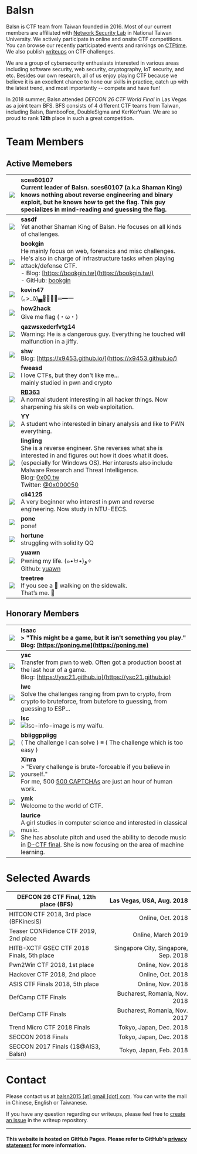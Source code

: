 # Balsn

Balsn is CTF team from Taiwan founded in 2016. Most of our current members are affiliated with [Network Security Lab](https://nslab.csie.ntu.edu.tw/) in National Taiwan University. We actively participate in online and onsite CTF competitions. You can browse our recently participated events and rankings on [CTFtime](https://ctftime.org/team/16978). We also publish [writeups](ctf_writeup/) on CTF challenges.

We are a group of cybersecurity enthusiasts interested in various areas including software security, web security, cryptography, IoT security, and etc. Besides our own research, all of us enjoy playing CTF because we believe it is an excellent chance to hone our skills in practice, catch up with the latest trend, and most importantly -- compete and have fun!

In 2018 summer, Balsn attended *DEFCON 26 CTF World Final* in Las Vegas as a joint team BFS. BFS consists of 4 different CTF teams from Taiwan, including Balsn, BambooFox, DoubleSigma and KerKerYuan. We are so proud to rank **12th** place in such a great competition.

# Team Members

## Active Memebers

|    ![][sces60107]     | **sces60107**<br />Current leader of Balsn. sces60107 (a.k.a Shaman King) knows nothing about reverse engineering and binary exploit, but he knows how to get the flag. This guy specializes in mind-reading and guessing the flag. |
| :-------------------: | :----------------------------------------------------------- |
|      ![][sasdf]       | **sasdf**<br />Yet another Shaman King of Balsn. He focuses on all kinds of challenges. |
|     ![][bookgin]      | **bookgin**<br />He mainly focus on web, forensics and misc challenges. He's also in charge of infrastructure tasks when playing attack/defense CTF. <br />- Blog: [https://bookgin.tw](https://bookgin.tw/)<br />- GitHub: [bookgin](https://github.com/bookgin/) |
|     ![][kevin47]      | **kevin47**<br />(｡>_ŏ)▄︻̷̿┻̿═━一                              |
|     ![][how2hack]     | **how2hack**<br />Give me flag (・ω・)                       |
| ![][qazwsxedcrfvtg14] | **qazwsxedcrfvtg14**<br />Warning: He is a dangerous guy. Everything he touched will malfunction in a jiffy. |
|       ![][shw]        | **shw**<br />Blog: [https://x9453.github.io/](https://x9453.github.io/) |
|      ![][fweasd]      | **fweasd**<br />I love CTFs, but they don't like me...<br/>mainly studied in pwn and crypto |
|      ![][RB363]       | [**RB363**](https://github.com/rb363)<br/>A normal student interesting in all hacker things. Now sharpening his skills on web exploitation. |
|     ![][slowpoke]     | **YY**<br />A student who interested in binary analysis and like to PWN everything. |
|     ![][slowpoke]     | **lingling**<br />She is a reverse engineer. She reverses what she is interested in and figures out how it does what it does. (especially for Windows OS). Her interests also include Malware Research and Threat Intelligence.<br />Blog: [0x00.tw](http://0x00.tw/)<br/>Twitter: [@0x000050](https://twitter.com/0x000050) |
|     ![][cli4125]      | **cli4125**<br />A very beginner who interest in pwn and reverse engineering. Now study in NTU-EECS. |
|       ![][pone]       | **pone**<br />pone!                                          |
|     ![][hortune]      | **hortune**<br />struggling with solidity QQ                 |
|      ![][yuawn]       | **yuawn**<br />Pwning my life.  (๑•̀ㅂ•́)ﻭ✧<br />Github: [yuawn](https://github.com/yuawn) |
|     ![][treetree]     | **treetree**<br />If you see a 🌲 walking on the sidewalk.<br />That’s me. 🙂|


## Honorary Members

| ![][isaac] | **Isaac**<br/>> "This might be a game, but it isn't something you play."<br />Blog: [https://poning.me](https://poning.me) |
| :----------------------------------------------------------: | :----------------------------------------------------------- |
| ![][ysc] | **ysc**<br />Transfer from pwn to web. Often got a production boost at the last hour of a game.<br/>Blog: [https://ysc21.github.io](https://ysc21.github.io) |
| ![][lwc] | **lwc**<br />Solve the challenges ranging from pwn to crypto, from crypto to bruteforce, from butefore to guessing, from guessing to ESP... |
| ![][lsc] | **lsc**<br />![][ll2] is my waifu. |
| ![][bbiiggppiigg] | **bbiiggppiigg**<br />( The challenge I can solve ) ≡ ( The challenge which is too easy ) |
| ![][xinra] | **Xinra**<br />> "Every challenge is brute-forceable if you believe in yourself."<br />For me, 500 [500 CAPTCHAs](https://github.com/ctfs/write-ups-2015/tree/master/trend-micro-ctf-2015/misc/misc-300) are just an hour of human work. |
| ![][ymk] | **ymk**<br />Welcome to the world of CTF. |
| ![][laurice] | **laurice**<br />A girl studies in computer science and interested in classical music. <br />She has absolute pitch and used the ability to decode music in [D-CTF final](https://github.com/p4-team/ctf/tree/master/2017-11-09-defcamp-final/favourite_song). She is now focusing on the area of machine learning. |

[laurice]: images/laurice.png
[ysc]: images/ysc.png
[sces60107]: images/sces60107.png
[sasdf]: images/sasdf.png
[kevin47]: images/kevin47.png
[how2hack]: images/how2hack.png
[bookgin]: images/bookgin.png
[shw]: images/shw.png
[RB363]: images/RB363.png
[fweasd]: images/fweasd.png
[qazwsxedcrfvtg14]: images/qazwsxedcrfvtg14.png
[bbiiggppiigg]: images/bbiiggppiigg.png
[isaac]: images/isaac.png
[lsc]: images/lsc.png
[ll2]: images/ll2.png	"lsc-info-image"
[xinra]: images/xinra.png
[lwc]: images/lwc.png
[ymk]: images/ymk.png
[cli4125]: images/cli4125.png
[lingling]: images/lingling.png
[pone]: images/pone.png
[hortune]: images/hortune.png
[yuawn]: images/yuawn.png
[treetree]: images/treetree.png
[slowpoke]: images/slowpoke.png

# Selected Awards

| DEFCON 26 CTF Final, 12th place (BFS)     |            Las Vegas, USA, Aug. 2018 |
| ----------------------------------------- | -----------------------------------: |
| HITCON CTF 2018, 3rd place (BFKinesiS)    |                    Online, Oct. 2018 |
| Teaser CONFidence CTF 2019, 2nd place     |                   Online, March 2019 |
| HITB-XCTF GSEC CTF 2018 Finals, 5th place | Singapore City, Singapore, Sep. 2018 |
| Pwn2Win CTF 2018, 1st place               |                    Online, Nov. 2018 |
| Hackover CTF 2018, 2nd place              |                    Online, Oct. 2018 |
| ASIS CTF Finals 2018, 5th place           |                    Online, Nov. 2018 |
| DefCamp CTF Finals                        |        Bucharest, Romania, Nov. 2018 |
| DefCamp CTF Finals                        |        Bucharest, Romania, Nov. 2017 |
| Trend Micro CTF 2018 Finals               |              Tokyo, Japan, Dec. 2018 |
| SECCON 2018 Finals                        |              Tokyo, Japan, Dec. 2018 |
| SECCON 2017 Finals (1$@AIS3, Balsn)       |              Tokyo, Japan, Feb. 2018 |


# Contact

Please contact us at [balsn2015 [at] gmail [dot] com](#contact). You can write the mail in Chinese, English or Taiwanese.

If you have any question regarding our writeups, please feel free to [create an issue](https://github.com/balsn/ctf_writeup/issues) in the writeup repository.

---

#### This website is hosted on GitHub Pages. Please refer to GitHub's [privacy statement](https://help.github.com/articles/github-privacy-statement/) for more information.
